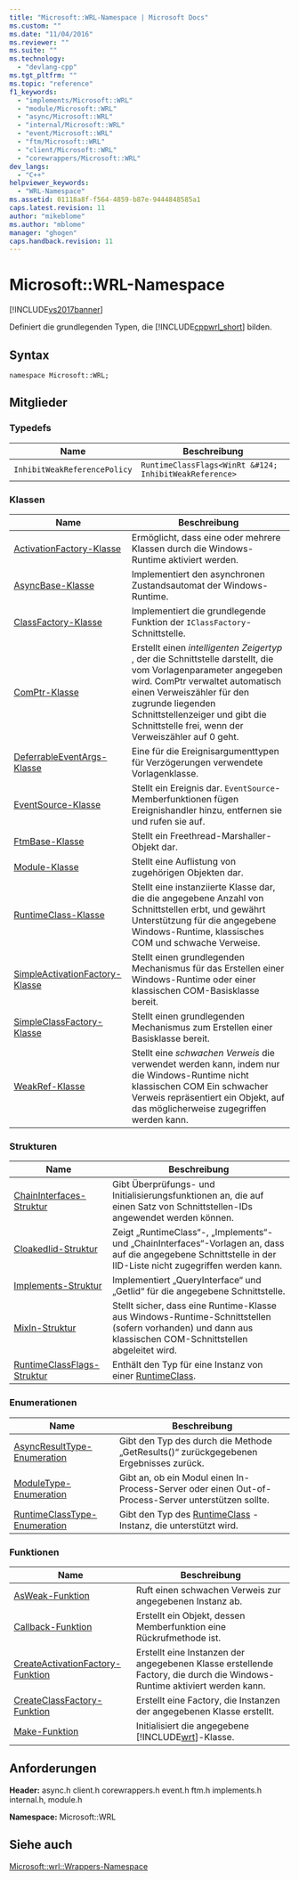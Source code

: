 ```yaml
---
title: "Microsoft::WRL-Namespace | Microsoft Docs"
ms.custom: ""
ms.date: "11/04/2016"
ms.reviewer: ""
ms.suite: ""
ms.technology: 
  - "devlang-cpp"
ms.tgt_pltfrm: ""
ms.topic: "reference"
f1_keywords: 
  - "implements/Microsoft::WRL"
  - "module/Microsoft::WRL"
  - "async/Microsoft::WRL"
  - "internal/Microsoft::WRL"
  - "event/Microsoft::WRL"
  - "ftm/Microsoft::WRL"
  - "client/Microsoft::WRL"
  - "corewrappers/Microsoft::WRL"
dev_langs: 
  - "C++"
helpviewer_keywords: 
  - "WRL-Namespace"
ms.assetid: 01118a8f-f564-4859-b87e-9444848585a1
caps.latest.revision: 11
author: "mikeblome"
ms.author: "mblome"
manager: "ghogen"
caps.handback.revision: 11
---
```

# Microsoft::WRL-Namespace
[!INCLUDE[vs2017banner](../assembler/inline/includes/vs2017banner.md)]

Definiert die grundlegenden Typen, die [!INCLUDE[cppwrl_short](../windows/includes/cppwrl_short_md.md)] bilden.  
  
## <a name="syntax"></a>Syntax  
  
```  
namespace Microsoft::WRL;  
```  
  
## <a name="members"></a>Mitglieder  
  
### <a name="typedefs"></a>Typedefs  
  
|Name|Beschreibung|  
|----------|-----------------|  
|`InhibitWeakReferencePolicy`|`RuntimeClassFlags<WinRt &#124; InhibitWeakReference>`|  
  
### <a name="classes"></a>Klassen  
  
|Name|Beschreibung|  
|----------|-----------------|  
|[ActivationFactory-Klasse](../windows/activationfactory-class.md)|Ermöglicht, dass eine oder mehrere Klassen durch die Windows-Runtime aktiviert werden.|  
|[AsyncBase-Klasse](../windows/asyncbase-class.md)|Implementiert den asynchronen Zustandsautomat der Windows-Runtime.|  
|[ClassFactory-Klasse](../windows/classfactory-class.md)|Implementiert die grundlegende Funktion der `IClassFactory`-Schnittstelle.|  
|[ComPtr-Klasse](../windows/comptr-class.md)|Erstellt einen *intelligenten Zeigertyp* , der die Schnittstelle darstellt, die vom Vorlagenparameter angegeben wird. ComPtr verwaltet automatisch einen Verweiszähler für den zugrunde liegenden Schnittstellenzeiger und gibt die Schnittstelle frei, wenn der Verweiszähler auf 0 geht.|  
|[DeferrableEventArgs-Klasse](../windows/deferrableeventargs-class.md)|Eine für die Ereignisargumenttypen für Verzögerungen verwendete Vorlagenklasse.|  
|[EventSource-Klasse](../windows/eventsource-class.md)|Stellt ein Ereignis dar. `EventSource`-Memberfunktionen fügen Ereignishandler hinzu, entfernen sie und rufen sie auf.|  
|[FtmBase-Klasse](../windows/ftmbase-class.md)|Stellt ein Freethread-Marshaller-Objekt dar.|  
|[Module-Klasse](../windows/module-class.md)|Stellt eine Auflistung von zugehörigen Objekten dar.|  
|[RuntimeClass-Klasse](../windows/runtimeclass-class.md)|Stellt eine instanziierte Klasse dar, die die angegebene Anzahl von Schnittstellen erbt, und gewährt Unterstützung für die angegebene Windows-Runtime, klassisches COM und schwache Verweise.|  
|[SimpleActivationFactory-Klasse](../windows/simpleactivationfactory-class.md)|Stellt einen grundlegenden Mechanismus für das Erstellen einer Windows-Runtime oder einer klassischen COM-Basisklasse bereit.|  
|[SimpleClassFactory-Klasse](../windows/simpleclassfactory-class.md)|Stellt einen grundlegenden Mechanismus zum Erstellen einer Basisklasse bereit.|  
|[WeakRef-Klasse](../windows/weakref-class.md)|Stellt eine *schwachen Verweis* die verwendet werden kann, indem nur die Windows-Runtime nicht klassischen COM Ein schwacher Verweis repräsentiert ein Objekt, auf das möglicherweise zugegriffen werden kann.|  
  
### <a name="structures"></a>Strukturen  
  
|Name|Beschreibung|  
|----------|-----------------|  
|[ChainInterfaces-Struktur](../windows/chaininterfaces-structure.md)|Gibt Überprüfungs- und Initialisierungsfunktionen an, die auf einen Satz von Schnittstellen-IDs angewendet werden können.|  
|[CloakedIid-Struktur](../windows/cloakediid-structure.md)|Zeigt „RuntimeClass“-, „Implements“- und „ChainInterfaces“-Vorlagen an, dass auf die angegebene Schnittstelle in der IID-Liste nicht zugegriffen werden kann.|  
|[Implements-Struktur](../windows/implements-structure.md)|Implementiert „QueryInterface“ und „GetIid“ für die angegebene Schnittstelle.|  
|[MixIn-Struktur](../windows/mixin-structure.md)|Stellt sicher, dass eine Runtime-Klasse aus Windows-Runtime-Schnittstellen (sofern vorhanden) und dann aus klassischen COM-Schnittstellen abgeleitet wird.|  
|[RuntimeClassFlags-Struktur](../windows/runtimeclassflags-structure.md)|Enthält den Typ für eine Instanz von einer [RuntimeClass](../windows/runtimeclass-class.md).|  
  
### <a name="enumerations"></a>Enumerationen  
  
|Name|Beschreibung|  
|----------|-----------------|  
|[AsyncResultType-Enumeration](../windows/asyncresulttype-enumeration.md)|Gibt den Typ des durch die Methode „GetResults()“ zurückgegebenen Ergebnisses zurück.|  
|[ModuleType-Enumeration](../windows/moduletype-enumeration.md)|Gibt an, ob ein Modul einen In-Process-Server oder einen Out-of-Process-Server unterstützen sollte. |  
|[RuntimeClassType-Enumeration](../windows/runtimeclasstype-enumeration.md)|Gibt den Typ des [RuntimeClass](../windows/runtimeclass-class.md) -Instanz, die unterstützt wird.|  
  
### <a name="functions"></a>Funktionen  
  
|Name|Beschreibung|  
|----------|-----------------|  
|[AsWeak-Funktion](../windows/asweak-function.md)|Ruft einen schwachen Verweis zur angegebenen Instanz ab.|  
|[Callback-Funktion](../windows/callback-function-windows-runtime-cpp-template-library.md)|Erstellt ein Objekt, dessen Memberfunktion eine Rückrufmethode ist.|  
|[CreateActivationFactory-Funktion](../windows/createactivationfactory-function.md)|Erstellt eine Instanzen der angegebenen Klasse erstellende Factory, die durch die Windows-Runtime aktiviert werden kann.|  
|[CreateClassFactory-Funktion](../windows/createclassfactory-function.md)|Erstellt eine Factory, die Instanzen der angegebenen Klasse erstellt.|  
|[Make-Funktion](../windows/make-function.md)|Initialisiert die angegebene [!INCLUDE[wrt](../atl/reference/includes/wrt_md.md)]-Klasse.|  
  
## <a name="requirements"></a>Anforderungen  
 **Header:** async.h client.h corewrappers.h event.h ftm.h implements.h internal.h, module.h  
  
 **Namespace:** Microsoft::WRL  
  
## <a name="see-also"></a>Siehe auch  
 [Microsoft::wrl::Wrappers-Namespace](../windows/microsoft-wrl-wrappers-namespace.md)